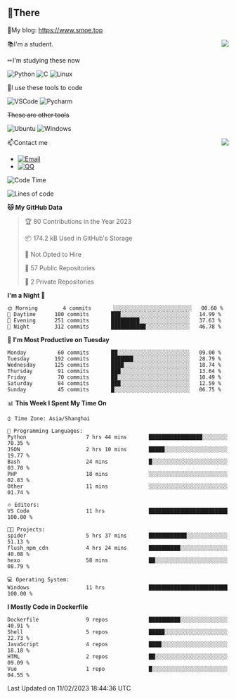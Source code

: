 
## 👏There

📰My blog: https://www.smoe.top

<img align="right" src="https://github-readme-stats.vercel.app/api/top-langs/?username=AkashiCoin"/>


📚I'm a student.

✏I'm studying these now

![Python](https://img.shields.io/badge/-Python-blue?style=flat-square&logo=Python&logoColor=fff)
![C](https://img.shields.io/badge/-C-585858?style=flat-square&logo=C&logoColor=fff)
![Linux](https://img.shields.io/badge/-Linux-black?style=flat-square&logo=Linux&logoColor=fff)

🔨I use these tools to code

![VSCode](https://img.shields.io/badge/-VSCode-blue?style=flat-square&logo=visualstudiocode&logoColor=fff)
![Pycharm](https://img.shields.io/badge/-Pycharm-green?style=flat-square&logo=pycharm&logoColor=fff)

 ~~These are other tools~~

![Ubuntu](https://img.shields.io/badge/-Ubuntu-orange?style=flat-square&logo=Ubuntu&logoColor=fff)
![Windows](https://img.shields.io/badge/-Windows-blue?style=flat-square&logo=Windows&logoColor=fff)

<img align="right" src="https://github-readme-stats.vercel.app/api?username=AkashiCoin" />


📫Contact me

* [![Email](https://img.shields.io/badge/Email-l1040186796@gmail.com-1?style=social&logoColor=fff)](mailto:l1040186796@gmail.com)
* [![QQ](https://img.shields.io/badge/QQ-1040186796-1?style=social&logoColor=fff)](tencent://AddContact/?fromId=45&fromSubId=1&subcmd=all&uin=1040186796&website=www.oicqzone.com)

<!--START_SECTION:waka-->
![Code Time](http://img.shields.io/badge/Code%20Time-561%20hrs%2051%20mins-blue)

![Lines of code](https://img.shields.io/badge/From%20Hello%20World%20I%27ve%20Written-105%20Thousand%20lines%20of%20code-blue)

**🐱 My GitHub Data** 

> 🏆 80 Contributions in the Year 2023
 > 
> 📦 174.2 kB Used in GitHub's Storage 
 > 
> 🚫 Not Opted to Hire
 > 
> 📜 57 Public Repositories 
 > 
> 🔑 2 Private Repositories  
 > 
**I'm a Night 🦉** 

```text
🌞 Morning        4 commits       ░░░░░░░░░░░░░░░░░░░░░░░░░   00.60 % 
🌆 Daytime      100 commits       ███░░░░░░░░░░░░░░░░░░░░░░   14.99 % 
🌃 Evening      251 commits       █████████░░░░░░░░░░░░░░░░   37.63 % 
🌙 Night        312 commits       ███████████░░░░░░░░░░░░░░   46.78 % 

```
📅 **I'm Most Productive on Tuesday** 

```text
Monday          60 commits       ██░░░░░░░░░░░░░░░░░░░░░░░   09.00 % 
Tuesday        192 commits       ███████░░░░░░░░░░░░░░░░░░   28.79 % 
Wednesday      125 commits       ████░░░░░░░░░░░░░░░░░░░░░   18.74 % 
Thursday        91 commits       ███░░░░░░░░░░░░░░░░░░░░░░   13.64 % 
Friday          70 commits       ██░░░░░░░░░░░░░░░░░░░░░░░   10.49 % 
Saturday        84 commits       ███░░░░░░░░░░░░░░░░░░░░░░   12.59 % 
Sunday          45 commits       █░░░░░░░░░░░░░░░░░░░░░░░░   06.75 % 

```


📊 **This Week I Spent My Time On** 

```text
⌚︎ Time Zone: Asia/Shanghai

💬 Programming Languages: 
Python                   7 hrs 44 mins       █████████████████░░░░░░░░   70.35 % 
JSON                     2 hrs 10 mins       █████░░░░░░░░░░░░░░░░░░░░   19.77 % 
Bash                     24 mins             █░░░░░░░░░░░░░░░░░░░░░░░░   03.70 % 
PHP                      18 mins             ░░░░░░░░░░░░░░░░░░░░░░░░░   02.83 % 
Other                    11 mins             ░░░░░░░░░░░░░░░░░░░░░░░░░   01.74 % 

🔥 Editors: 
VS Code                  11 hrs              █████████████████████████   100.00 % 

🐱‍💻 Projects: 
spider                   5 hrs 37 mins       ████████████░░░░░░░░░░░░░   51.13 % 
flush_npm_cdn            4 hrs 24 mins       ██████████░░░░░░░░░░░░░░░   40.08 % 
hexo                     58 mins             ██░░░░░░░░░░░░░░░░░░░░░░░   08.79 % 

💻 Operating System: 
Windows                  11 hrs              █████████████████████████   100.00 % 

```

**I Mostly Code in Dockerfile** 

```text
Dockerfile               9 repos             ██████████░░░░░░░░░░░░░░░   40.91 % 
Shell                    5 repos             █████░░░░░░░░░░░░░░░░░░░░   22.73 % 
JavaScript               4 repos             ████░░░░░░░░░░░░░░░░░░░░░   18.18 % 
HTML                     2 repos             ██░░░░░░░░░░░░░░░░░░░░░░░   09.09 % 
Vue                      1 repo              █░░░░░░░░░░░░░░░░░░░░░░░░   04.55 % 

```



 Last Updated on 11/02/2023 18:44:36 UTC
<!--END_SECTION:waka-->
